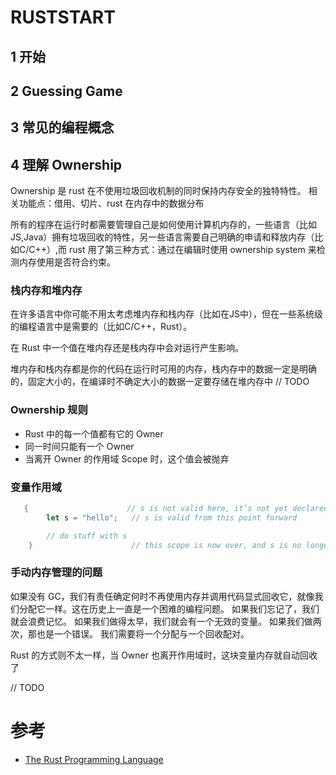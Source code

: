 # RUSTSTART
## 1 开始
## 2 Guessing Game
## 3 常见的编程概念
## 4 理解 Ownership
Ownership 是 rust 在不使用垃圾回收机制的同时保持内存安全的独特特性。
相关功能点：借用、切片、rust 在内存中的数据分布

所有的程序在运行时都需要管理自己是如何使用计算机内存的，一些语言（比如JS,Java）拥有垃圾回收的特性，另一些语言需要自己明确的申请和释放内存（比如C/C++）,而 rust 用了第三种方式：通过在编辑时使用 ownership system 来检测内存使用是否符合约束。

### 栈内存和堆内存
在许多语言中你可能不用太考虑堆内存和栈内存（比如在JS中），但在一些系统级的编程语言中是需要的（比如C/C++，Rust）。

在 Rust 中一个值在堆内存还是栈内存中会对运行产生影响。

堆内存和栈内存都是你的代码在运行时可用的内存，栈内存中的数据一定是明确的，固定大小的，在编译时不确定大小的数据一定要存储在堆内存中
// TODO


### Ownership 规则
- Rust 中的每一个值都有它的 Owner
- 同一时间只能有一个 Owner
- 当离开 Owner 的作用域 Scope 时，这个值会被抛弃

### 变量作用域
``` rust
   {                      // s is not valid here, it’s not yet declared
        let s = "hello";   // s is valid from this point forward

        // do stuff with s
    }                      // this scope is now over, and s is no longer valid
```

### 手动内存管理的问题
如果没有 GC，我们有责任确定何时不再使用内存并调用代码显式回收它，就像我们分配它一样。这在历史上一直是一个困难的编程问题。 如果我们忘记了，我们就会浪费记忆。 如果我们做得太早，我们就会有一个无效的变量。 如果我们做两次，那也是一个错误。 我们需要将一个分配与一个回收配对。

Rust 的方式则不太一样，当 Owner 也离开作用域时，这块变量内存就自动回收了

// TODO


# 参考
- [The Rust Programming Language](https://doc.rust-lang.org/book/ch01-03-hello-cargo.html)